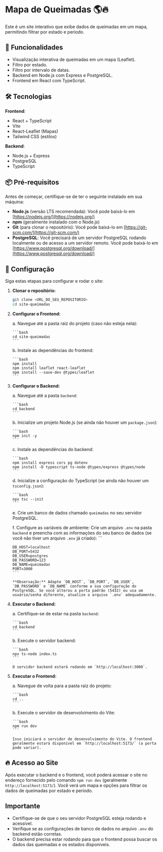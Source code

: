 # Mapa de Queimadas 🌎🔥

Este é um site interativo que exibe dados de queimadas em um mapa, permitindo filtrar por estado e período.

## 🧭 Funcionalidades

* Visualização interativa de queimadas em um mapa (Leaflet).
* Filtro por estado.
* Filtro por intervalo de datas.
* Backend em Node.js com Express e PostgreSQL.
* Frontend em React com TypeScript.

## 🛠 Tecnologias

**Frontend**:
- React + TypeScript
- Vite
- React-Leaflet (Mapas)
- Tailwind CSS (estilos)

**Backend**:
- Node.js + Express
- PostgreSQL
- TypeScript

## 📦 Pré-requisitos

Antes de começar, certifique-se de ter o seguinte instalado em sua máquina:

* **Node.js** (versão LTS recomendada): Você pode baixá-lo em [https://nodejs.org/](https://nodejs.org/)
* **npm** (geralmente instalado com o Node.js)
* **Git** (para clonar o repositório): Você pode baixá-lo em [https://git-scm.com/](https://git-scm.com/)
* **PostgreSQL**: Você precisará de um servidor PostgreSQL rodando localmente ou de acesso a um servidor remoto. Você pode baixá-lo em [https://www.postgresql.org/download/](https://www.postgresql.org/download/)

## 🚀 Configuração

Siga estas etapas para configurar e rodar o site:

1.  **Clonar o repositório:**
    ```bash
    git clone <URL_DO_SEU_REPOSITORIO>
    cd site-queimadas
    ```

2.  **Configurar o Frontend:**
   
    a.  Navegue até a pasta raiz do projeto (caso não esteja nela):
    
        ```bash
        cd site-queimadas
        ```
    b.  Instale as dependências do frontend:
    
        ```bash
        npm install
        npm install leaflet react-leaflet
        npm install --save-dev @types/leaflet
        ```

3.  **Configurar o Backend:**
   
    a.  Navegue até a pasta `backend`:
    
        ```bash
        cd backend
        ```
    b.  Inicialize um projeto Node.js (se ainda não houver um `package.json`):
    
        ```bash
        npm init -y
        ```
    c.  Instale as dependências do backend:
    
        ```bash
        npm install express cors pg dotenv
        npm install -D typescript ts-node @types/express @types/node
        ```
    d.  Inicialize a configuração do TypeScript (se ainda não houver um `tsconfig.json`):
    
        ```bash
        npx tsc --init
        ```
    e.  Crie um banco de dados chamado `queimadas` no seu servidor PostgreSQL.
    
    f.  Configure as variáveis de ambiente: Crie um arquivo `.env` na pasta `backend` e preencha com as informações do seu banco de dados (se você não tiver um arquivo `.env` já criado):
        ```
    
        DB_HOST=localhost
        DB_PORT=5432
        DB_USER=postgres
        DB_PASSWORD=123
        DB_NAME=queimadas
        PORT=3000
        ```
    
        **Observação:** Adapte `DB_HOST`, `DB_PORT`, `DB_USER`, `DB_PASSWORD` e `DB_NAME` conforme a sua configuração do PostgreSQL. Se você alterou a porta padrão (5432) ou usa um usuário/senha diferente, atualize o arquivo `.env` adequadamente.

4.  **Executar o Backend:**
  
    a.  Certifique-se de estar na pasta `backend`:
    
        ```bash
        cd backend
        ```
    b.  Execute o servidor backend:
    
        ```bash
        npx ts-node index.ts
        ```
    
        O servidor backend estará rodando em `http://localhost:3000`.

5.  **Executar o Frontend:**
  
    a.  Navegue de volta para a pasta raiz do projeto:
    
        ```bash
        cd ..
        ```
    
    b.  Execute o servidor de desenvolvimento do Vite:
    
        ```bash
        npm run dev
        ```
    
        Isso iniciará o servidor de desenvolvimento do Vite. O frontend geralmente estará disponível em `http://localhost:5173/` (a porta pode variar).

## 🔥 Acesso ao Site

Após executar o backend e o frontend, você poderá acessar o site no endereço fornecido pelo comando `npm run dev` (geralmente `http://localhost:5173/`). Você verá um mapa e opções para filtrar os dados de queimadas por estado e período.

## Importante

* Certifique-se de que o seu servidor PostgreSQL esteja rodando e acessível.
* Verifique se as configurações de banco de dados no arquivo `.env` do backend estão corretas.
* O backend precisa estar rodando para que o frontend possa buscar os dados das queimadas e os estados disponíveis.
